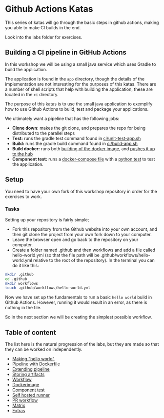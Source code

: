 # Github Actions Katas

This series of katas will go through the basic steps in github actions, making you able to make CI builds in the end.

Look into the labs folder for exercises.

## Building a CI pipeline in GitHub Actions

In this workshop we will be using a small java service which uses Gradle to build the application.

The application is found in the `app` directory, though the details of the implementation are not interesting for the purposes of this katas.
There are a number of shell scripts that help with building the application, these are located in the `ci` directory.

The purpose of this katas is to use the small java application to exemplify how to use Github Actions to build, test and package your applications.

We ultimately want a pipeline that has the following jobs:

- **Clone down:** makes the git clone, and prepares the repo for being distributed to the parallel steps
- **Test:** runs the gradle test command found in [ci/unit-test-app.sh](ci/unit-test-app.sh)
- **Build:** runs the gradle build command found in [ci/build-app.sh](ci/build-app.sh)
- **Build docker:** runs both [building of the docker image](ci/build-docker.sh), and [pushes it up to the hub](ci/push-docker.sh)
- **Component test:** runs a [docker-compose file](component-test/docker-compose.yml) with a [python test](component-test/test_app.py) to test the application.

## Setup

You need to have your own fork of this workshop repository in order for the exercises to work.

### Tasks

Setting up your repository is fairly simple;

- Fork this repository from the Github website into your own account, and then git clone the project from your own fork down to your computer.
- Leave the browser open and go back to the repository on your computer.
- Create a folder named .github and then workflows and add a file called hello-world.yml (so that the file path will be .github/workflows/hello-world.yml relative to the root of the repository). In the terminal you can do it like this:

```bash
mkdir .github
cd .github
mkdir workflows
touch .github/workflows/hello-world.yml
```

Now we have set up the fundamentals to run a basic `hello world` build in Github Actions. However, running it would result in an error, as there is nothing in the file.

So in the next section we will be creating the simplest possible workflow.

## Table of content

The list here is the natural progression of the labs, but they are made so that they can be worked on independently.

- [Making "hello world"](01-hello-world-pipeline.md)
- [Pipeline with Dockerfile](02-pipeline-with-dockerfile.md)
- [Extending pipeline](03-extend-pipeline.md)
- [Storing artifacts](04-storing-artifacts.md)
- [Workflow](05-workflow.md)
- [Dockerimage](06-docker-image.md)
- [Component test](07-component-test.md)
- [Self hosted runner](08-selfhosted-runner.md)
- [PR workflow](09-pr-workflow.md)
- [Matrix](10-matrix.md)
- [Extras](XX-extras.md)

